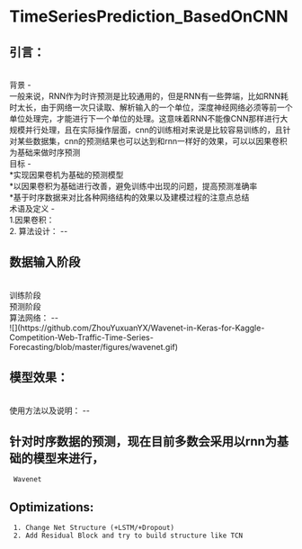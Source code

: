 # TimeSeriesPrediction_BasedOnCNN
引言：
--
<br>
背景
-
<br>
一般来说，RNN作为时许预测是比较通用的，但是RNN有一些弊端，比如RNN耗时太长，由于网络一次只读取、解析输入的一个单位，深度神经网络必须等前一个单位处理完，才能进行下一个单位的处理。这意味着RNN不能像CNN那样进行大规模并行处理，且在实际操作层面，cnn的训练相对来说是比较容易训练的，且针对某些数据集，cnn的预测结果也可以达到和rnn一样好的效果，可以以因果卷积为基础来做时序预测
<br>
目标
-<br>
*实现因果卷机为基础的预测模型<br>
*以因果卷积为基础进行改善，避免训练中出现的问题，提高预测准确率<br>
*基于时序数据来对比各种网络结构的效果以及建模过程的注意点总结<br>
术语及定义
-
<br>
1.因果卷积：<br>
2.
算法设计：
--
<br>


数据输入阶段
-
<br>
训练阶段<br>
预测阶段<br>
算法网络：
--
<br>
![](https://github.com/ZhouYuxuanYX/Wavenet-in-Keras-for-Kaggle-Competition-Web-Traffic-Time-Series-Forecasting/blob/master/figures/wavenet.gif)

模型效果：
--
<br>
使用方法以及说明：
--


针对时序数据的预测，现在目前多数会采用以rnn为基础的模型来进行，
--
     Wavenet
Optimizations:
--
     1. Change Net Structure (+LSTM/+Dropout) 
     2. Add Residual Block and try to build structure like TCN
